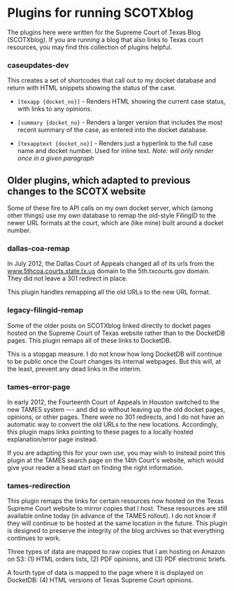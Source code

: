 Plugins for running SCOTXblog
=====================

The plugins here were written for the Supreme Court of Texas Blog (SCOTXblog).
If you are running a blog that also links to Texas court resources, you may find
this collection of plugins helpful.

### caseupdates-dev

This creates a set of shortcodes that call out to my docket database
and return with HTML snippets showing the status of the case.

* `[texapp {docket_no}]` - Renders HTML showing the current case status, with
links to any opinions.

* `[summary {docket_no}` - Renders a larger version that includes the most
recent summary of the case, as entered into the docket database.

* `[texapptext {docket_no}]` - Renders just a hyperlink to the full case name
and docket number. Used for inline text. *Note: will only render once in a
given paragraph*

## Older plugins, which adapted to previous changes to the SCOTX website

Some of these fire to API calls on my own docket server, which (among other
things) use my own database to remap the old-style FilingID to the newer URL
formats at the court, which are (like mine) built around a docket number.

### dallas-coa-remap

In July 2012, the Dallas Court of Appeals changed all of its urls from the
www.5thcoa.courts.state.tx.us domain to the 5th.txcourts.gov domain.  
They did not leave a 301 redirect in place.

This plugin handles remapping all the old URLs to the new URL format.

### legacy-filingid-remap

Some of the older posts on SCOTXblog linked directly to docket pages hosted on the
Supreme Court of Texas website rather than to the DocketDB pages.  This plugin
remaps all of these links to DocketDB.

This is a stopgap measure.  I do not know how long DocketDB will continue to be
public once the Court changes its internal webpages.  But this will, at the least,
prevent any dead links in the interim.

### tames-error-page

In early 2012, the Fourteenth Court of Appeals in Houston switched to the
new TAMES system --- and did so without leaving up the old docket pages, opinions,
or other pages.  There were no 301 redirects, and I do not have an automatic way
to convert the old URLs to the new locations.  Accordingly, this plugin maps
links pointing to these pages to a locally hosted explanation/error page instead.

If you are adapting this for your own use, you may wish to instead point this
plugin at the TAMES search page on the 14th Court's website, which would
give your reader a head start on finding the right information.

### tames-redirection

This plugin remaps the links for certain resources now hosted on the Texas Supreme
Court website to mirror copies that I host.  These resources are still available online
today (in advance of the TAMES rollout).  I do not know if they will continue to be
hosted at the same location in the future.  This plugin is designed to preserve the
integrity of the blog archives so that everything continues to work.

Three types of data are mapped to raw copies that I am hosting on Amazon on S3:
(1) HTML orders lists, (2) PDF opinions, and (3) PDF electronic briefs.

A fourth type of data is mapped to the page where it is displayed on DocketDB:
(4) HTML versions of Texas Supreme Court opinions.
